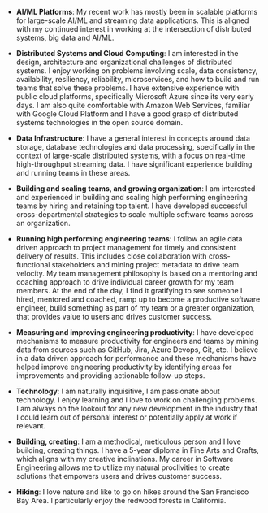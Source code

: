 - **AI/ML Platforms**: My recent work has mostly been in scalable platforms for large-scale AI/ML and streaming data applications. This is aligned with my continued interest in working at the intersection of distributed systems, big data and AI/ML.

- **Distributed Systems and Cloud Computing**: I am interested in the design, architecture and organizational challenges of distributed systems. I enjoy working on problems involving scale, data consistency, availability, resiliency, reliability, microservices, and how to build and run teams that solve these problems. I have extensive experience with public cloud platforms, specifically Microsoft Azure since its very early days. I am also quite comfortable with Amazon Web Services, familiar with Google Cloud Platform and I have a good grasp of distributed systems technologies in the open source domain.

- **Data Infrastructure**: I have a general interest in concepts around data storage, database technologies and data processing, specifically in the context of large-scale distributed systems, with a focus on real-time high-throughput streaming data. I have significant experience building and running teams in these areas.

- **Building and scaling teams, and growing organization**: I am interested and experienced in building and scaling high performing engineering teams by hiring and retaining top talent. I have developed successful cross-departmental strategies to scale multiple software teams across an organization.

- **Running high performing engineering teams**: I follow an agile data driven approach to project management for timely and consistent delivery of results. This includes close collaboration with cross-functional stakeholders and mining project metadata to drive team velocity. My team management philosophy is based on a mentoring and coaching approach to drive individual career growth for my team members. At the end of the day, I find it gratifying to see someone I hired, mentored and coached, ramp up to become a productive software engineer, build something as part of my team or a greater organization, that provides value to users and drives customer success.

- **Measuring and improving engineering productivity**: I have developed mechanisms to measure productivity for engineers and teams by mining data from sources such as GitHub, Jira, Azure Devops, Git, etc. I believe in a data driven approach for performance and these mechanisms have helped improve engineering productivity by identifying areas for improvements and providing actionable follow-up steps.

- **Technology**: I am naturally inquisitive, I am passionate about technology. I enjoy learning and I love to work on challenging problems. I am always on the lookout for any new development in the industry that I could learn out of personal interest or potentially apply at work if relevant.

- **Building, creating**:  I am a methodical, meticulous person and I love building, creating things. I have a 5-year diploma in Fine Arts and Crafts, which aligns with my creative inclinations. My career in Software Engineering allows me to utilize my natural proclivities to create solutions that empowers users and drives customer success.

- **Hiking**: I love nature and like to go on hikes around the San Francisco Bay Area. I particularly enjoy the redwood forests in California.
